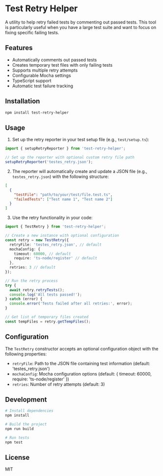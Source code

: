 # Test Retry Helper

A utility to help retry failed tests by commenting out passed tests. This tool is particularly useful when you have a large test suite and want to focus on fixing specific failing tests.

## Features

- Automatically comments out passed tests
- Creates temporary test files with only failing tests
- Supports multiple retry attempts
- Configurable Mocha settings
- TypeScript support
- Automatic test failure tracking

## Installation

```bash
npm install test-retry-helper
```

## Usage

1. Set up the retry reporter in your test setup file (e.g., `test/setup.ts`):

```typescript
import { setupRetryReporter } from 'test-retry-helper';

// Set up the reporter with optional custom retry file path
setupRetryReporter('testes_retry.json');
```

2. The reporter will automatically create and update a JSON file (e.g., `testes_retry.json`) with the following structure:

```json
[
  {
    "testFile": "path/to/your/test/file.test.ts",
    "failedTests": ["Test name 1", "Test name 2"]
  }
]
```

3. Use the retry functionality in your code:

```typescript
import { TestRetry } from 'test-retry-helper';

// Create a new instance with optional configuration
const retry = new TestRetry({
  retryFile: 'testes_retry.json', // default
  mochaConfig: {
    timeout: 60000, // default
    require: 'ts-node/register' // default
  },
  retries: 3 // default
});

// Run the retry process
try {
  await retry.retryTests();
  console.log('All tests passed!');
} catch (error) {
  console.error('Tests failed after all retries:', error);
}

// Get list of temporary files created
const tempFiles = retry.getTempFiles();
```

## Configuration

The `TestRetry` constructor accepts an optional configuration object with the following properties:

- `retryFile`: Path to the JSON file containing test information (default: 'testes_retry.json')
- `mochaConfig`: Mocha configuration options (default: { timeout: 60000, require: 'ts-node/register' })
- `retries`: Number of retry attempts (default: 3)

## Development

```bash
# Install dependencies
npm install

# Build the project
npm run build

# Run tests
npm test
```

## License

MIT 